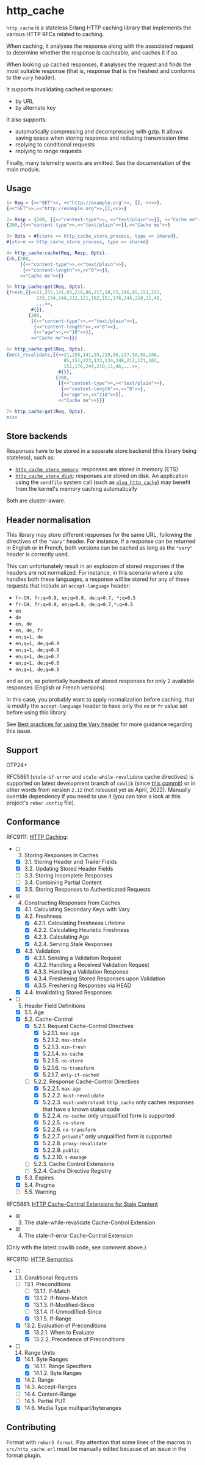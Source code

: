 # http_cache

`http_cache` is a stateless Erlang HTTP caching library that implements the various
HTTP RFCs related to caching.

When caching, it analyses the response along with the associated request to determine whether the
response is cacheable, and caches it if so.

When looking up cached responses, it analyses the request and finds the most suitable response
(that is, response that is the freshest and conforms to the `vary` header).

It supports invalidating cached responses:
- by URL
- by alternate key

It also supports:
- automatically compressing and decompressing with gzip. It allows saving space when storing
response and reducing transmission time
- replying to conditional requests
- replying to range requests

Finally, many telemetry events are emitted. See the documentation of the main module.

## Usage

```erlang
1> Req = {<<"GET">>, <<"http://example.org">>, [], <<>>}.
{<<"GET">>,<<"http://example.org">>,[],<<>>}

2> Resp = {200, [{<<"content-type">>, <<"text/plain">>}], <<"Cache me">>}.
{200,[{<<"content-type">>,<<"text/plain">>}],<<"Cache me">>}

3> Opts = #{store => http_cache_store_process, type => shared}.
#{store => http_cache_store_process, type => shared}

4> http_cache:cache(Req, Resp, Opts).
{ok,{200,
     [{<<"content-type">>,<<"text/plain">>},
      {<<"content-length">>,<<"8">>}],
     <<"Cache me">>}}

5> http_cache:get(Req, Opts).
{fresh,{{<<21,255,141,93,218,86,217,58,55,246,85,151,223,
           133,134,248,212,121,102,151,176,244,210,11,46,
           ...>>,
         #{}},
        {200,
         [{<<"content-type">>,<<"text/plain">>},
          {<<"content-length">>,<<"8">>},
          {<<"age">>,<<"10">>}],
         <<"Cache me">>}}}

6> http_cache:get(Req, Opts).
{must_revalidate,{{<<21,255,141,93,218,86,217,58,55,246,
                     85,151,223,133,134,248,212,121,102,
                     151,176,244,210,11,46,...>>,
                   #{}},
                  {200,
                   [{<<"content-type">>,<<"text/plain">>},
                    {<<"content-length">>,<<"8">>},
                    {<<"age">>,<<"218">>}],
                   <<"Cache me">>}}}

7> http_cache:get(Req, Opts).
miss

```

## Store backends

Responses have to be stored in a separate store backend (this library being stateless), such as:
- [`http_cache_store_memory`](https://github.com/tanguilp/http_cache_store_memory): responses are
stored in memory (ETS)
- [`http_cache_store_disk`](https://github.com/tanguilp/http_cache_store_disk): responses are
stored on disk. An application using the `sendfile` system call (such as
[`plug_http_cache`](https://github.com/tanguilp/plug_http_cache)) may benefit from the kernel's
memory caching automatically

Both are cluster-aware.

## Header normalisation

This library may store different responses for the same URL,
following the directives of the `"vary"` header. For instance, if a response can
be returned in English or in French, both versions can be cached as long as the
`"vary"` header is correctly used.

This can unfortunately result in an explosion of stored responses if the headers
are not normalized. For instance, in this scenario where a site handles both these
languages, a response will be stored for any of these requests that include an
`accept-language` header:
- `fr-CH, fr;q=0.9, en;q=0.8, de;q=0.7, *;q=0.5`
- `fr-CH, fr;q=0.9, en;q=0.8, de;q=0.7,*;q=0.5`
- `en`
- `de`
- `en, de`
- `en, de, fr`
- `en;q=1, de`
- `en;q=1, de;q=0.9`
- `en;q=1, de;q=0.8`
- `en;q=1, de;q=0.7`
- `en;q=1, de;q=0.6`
- `en;q=1, de;q=0.5`

and so on, so potentially hundreds of stored responses for only 2 available
responses (English or French versions).

In this case, you probably want to apply normalization before caching, that is modify the
`accept-language` header to have only the `en` or `fr` value set before using this library.

See [Best practices for using the Vary header](https://www.fastly.com/blog/best-practices-using-vary-header)
for more guidance regarding this issue.

## Support

OTP24+

RFC5861 (`stale-if-error` and `stale-while-revalidate` cache directives) is supported
on latest development branch of `cowlib` (since
[this commit](https://github.com/ninenines/cowlib/commit/ce6798c6b2e95b6a34c6a76d2489eaf159827d80))
or in other words from version `2.12` (not released yet as April, 2022). Manually override
dependency if you need to use it (you can take a look at this project's `rebar.config` file).

## Conformance

RFC9111: [HTTP Caching](https://www.rfc-editor.org/rfc/rfc9111.html):
- [ ] 3. Storing Responses in Caches
  - [x] 3.1. Storing Header and Trailer Fields
  - [x] 3.2. Updating Stored Header Fields
  - [ ] 3.3. Storing Incomplete Responses
  - [ ] 3.4. Combining Partial Content
  - [x] 3.5. Storing Responses to Authenticated Requests
- [x] 4. Constructing Responses from Caches
  - [x] 4.1. Calculating Secondary Keys with Vary
  - [x] 4.2. Freshness
    - [x] 4.2.1. Calculating Freshness Lifetime
    - [x] 4.2.2. Calculating Heuristic Freshness
    - [x] 4.2.3. Calculating Age
    - [x] 4.2.4. Serving Stale Responses
  - [x] 4.3. Validation
    - [x] 4.3.1. Sending a Validation Request
    - [x] 4.3.2. Handling a Received Validation Request
    - [x] 4.3.3. Handling a Validation Response
    - [x] 4.3.4. Freshening Stored Responses upon Validation
    - [x] 4.3.5. Freshening Responses via HEAD
  - [x] 4.4. Invalidating Stored Responses
- [ ] 5. Header Field Definitions
  - [x] 5.1. Age
  - [x] 5.2. Cache-Control
    - [x] 5.2.1. Request Cache-Control Directives
      - [x] 5.2.1.1. `max-age`
      - [x] 5.2.1.2. `max-stale`
      - [x] 5.2.1.3. `min-fresh`
      - [x] 5.2.1.4. `no-cache`
      - [x] 5.2.1.5. `no-store`
      - [x] 5.2.1.6. `no-transform`
      - [x] 5.2.1.7. `only-if-cached`
    - [ ] 5.2.2. Response Cache-Control Directives
      - [x] 5.2.2.1. `max-age`
      - [x] 5.2.2.2. `must-revalidate`
      - [x] 5.2.2.3. `must-understand`: `http_cache` only caches responses that have a known status
      code
      - [x] 5.2.2.4. `no-cache`: only unqualified form is supported
      - [x] 5.2.2.5. `no-store`
      - [x] 5.2.2.6. `no-transform`
      - [x] 5.2.2.7. `private`" only unqualified form is supported
      - [x] 5.2.2.8. `proxy-revalidate`
      - [x] 5.2.2.9. `public`
      - [x] 5.2.2.10. `s-maxage`
    - [ ] 5.2.3. Cache Control Extensions
    - [ ] 5.2.4. Cache Directive Registry
  - [x] 5.3. Expires
  - [x] 5.4. Pragma
  - [ ] 5.5. Warning

RFC5861: [HTTP Cache-Control Extensions for Stale Content](https://datatracker.ietf.org/doc/html/rfc5861)
- [x] 3. The stale-while-revalidate Cache-Control Extension
- [x] 4. The stale-if-error Cache-Control Extension

(Only with the latest cowlib code, see comment above.)

RFC9110: [HTTP Semantics](https://www.rfc-editor.org/rfc/rfc9110.html)
- [ ] 13. Conditional Requests
  - [ ] 13.1. Preconditions
    - [ ] 13.1.1. If-Match
    - [x] 13.1.2. If-None-Match
    - [x] 13.1.3. If-Modified-Since
    - [ ] 13.1.4. If-Unmodified-Since
    - [x] 13.1.5. If-Range
  - [x] 13.2. Evaluation of Preconditions
    - [x] 13.2.1. When to Evaluate
    - [x] 13.2.2. Precedence of Preconditions
- [ ] 14. Range Units
  - [x] 14.1. Byte Ranges
    - [x] 14.1.1. Range Specifiers
    - [x] 14.1.2. Byte Ranges
  - [x] 14.2. Range
  - [x] 14.3. Accept-Ranges
  - [ ] 14.4. Content-Range
  - [ ] 14.5. Partial PUT
  - [x] 14.6. Media Type multipart/byteranges

## Contributing

Format with `rebar3 format`. Pay attention that some lines of the macros in `src/http_cache.erl`
must be manually edited because of an issue in the format plugin.
